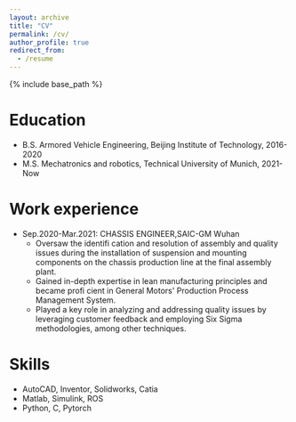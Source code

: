 ```yaml
---
layout: archive
title: "CV"
permalink: /cv/
author_profile: true
redirect_from:
  - /resume
---
```


{% include base_path %}

Education
======
* B.S. Armored Vehicle Engineering, Beijing Institute of Technology, 2016-2020
* M.S. Mechatronics and robotics, Technical University of Munich, 2021-Now
<!-- * Ph.D in Version Control Theory, GitHub University, 2018 (expected) -->

Work experience
======
* Sep.2020-Mar.2021: CHASSIS ENGINEER,SAIC-GM Wuhan
  * Oversaw the identifi cation and resolution of assembly and quality issues
during the installation of suspension and mounting components on the
chassis production line at the final assembly plant.
  * Gained in-depth expertise in lean manufacturing principles and became
profi cient in General Motors' Production Process Management System.
  * Played a key role in analyzing and addressing quality issues by leveraging
customer feedback and employing Six Sigma methodologies, among other
techniques.
  
Skills
======
* AutoCAD, Inventor, Solidworks, Catia
* Matlab, Simulink, ROS
  <!-- * Sub-skill 2.1
  * Sub-skill 2.2
  * Sub-skill 2.3 -->
* Python, C, Pytorch

<!-- Publications
======
  <ul>{% for post in site.publications %}
    {% include archive-single-cv.html %}
  {% endfor %}</ul>
  
Talks
======
  <ul>{% for post in site.talks %}
    {% include archive-single-talk-cv.html %}
  {% endfor %}</ul>
  
Teaching
======
  <ul>{% for post in site.teaching %}
    {% include archive-single-cv.html %}
  {% endfor %}</ul>
  
Service and leadership
======
* Currently signed in to 43 different slack teams -->

